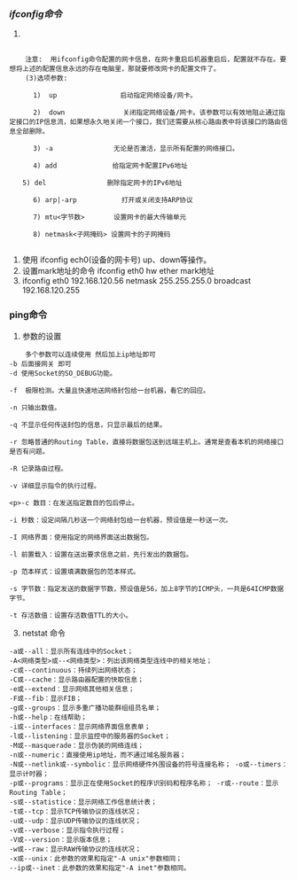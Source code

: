 ### ***ifconfig命令***
1.  
```功能:  ifconfig命令用来查看和配置网络设备，当网络环境发生改变时可通过此命令对网络进行相应的配置。

    注意:  用ifconfig命令配置的网卡信息，在网卡重启后机器重启后，配置就不存在。要想将上述的配置信息永远的存在电脑里，那就要修改网卡的配置文件了。
    (3)选项参数:

      1)  up 　　　　     　　启动指定网络设备/网卡。

      2)  down 　　      　　 关闭指定网络设备/网卡。该参数可以有效地阻止通过指定接口的IP信息流，如果想永久地关闭一个接口，我们还需要从核心路由表中将该接口的路由信息全部删除。

      3) -a　　　　　　 　　 无论是否激活，显示所有配置的网络接口。

      4) add 　　　　  　　 给指定网卡配置IPv6地址

　　5) del　　　　　　　　  删除指定网卡的IPv6地址

      6) arp|-arp　　　 　　  打开或关闭支持ARP协议

      7) mtu<字节数>  　　  设置网卡的最大传输单元

      8) netmask<子网掩码> 设置网卡的子网掩码
      
```
1. 使用 ifconfig ech0(设备的网卡号)  up、down等操作。
2. 设置mark地址的命令 ifconfig eth0 hw ether mark地址
3. ifconfig eth0 192.168.120.56 netmask 255.255.255.0 broadcast 192.168.120.255
### ping命令
1. 参数的设置
```
    多个参数可以连续使用 然后加上ip地址即可
-b 后面接网关 即可
-d 使用Socket的SO_DEBUG功能。

-f  极限检测。大量且快速地送网络封包给一台机器，看它的回应。

-n 只输出数值。

-q 不显示任何传送封包的信息，只显示最后的结果。

-r 忽略普通的Routing Table，直接将数据包送到远端主机上。通常是查看本机的网络接口是否有问题。

-R 记录路由过程。

-v 详细显示指令的执行过程。

<p>-c 数目：在发送指定数目的包后停止。

-i 秒数：设定间隔几秒送一个网络封包给一台机器，预设值是一秒送一次。

-I 网络界面：使用指定的网络界面送出数据包。

-l 前置载入：设置在送出要求信息之前，先行发出的数据包。

-p 范本样式：设置填满数据包的范本样式。

-s 字节数：指定发送的数据字节数，预设值是56，加上8字节的ICMP头，一共是64ICMP数据字节。

-t 存活数值：设置存活数值TTL的大小。
```
3. netstat 命令
```
-a或--all：显示所有连线中的Socket；
-A<网络类型>或--<网络类型>：列出该网络类型连线中的相关地址； 
-c或--continuous：持续列出网络状态；
-C或--cache：显示路由器配置的快取信息；
-e或--extend：显示网络其他相关信息；
-F或--fib：显示FIB；
-g或--groups：显示多重广播功能群组组员名单；
-h或--help：在线帮助；
-i或--interfaces：显示网络界面信息表单；
-l或--listening：显示监控中的服务器的Socket；
-M或--masquerade：显示伪装的网络连线；
-n或--numeric：直接使用ip地址，而不通过域名服务器；
-N或--netlink或--symbolic：显示网络硬件外围设备的符号连接名称； -o或--timers：显示计时器；
-p或--programs：显示正在使用Socket的程序识别码和程序名称； -r或--route：显示Routing Table；
-s或--statistice：显示网络工作信息统计表；
-t或--tcp：显示TCP传输协议的连线状况；
-u或--udp：显示UDP传输协议的连线状况；
-v或--verbose：显示指令执行过程；
-V或--version：显示版本信息；
-w或--raw：显示RAW传输协议的连线状况；
-x或--unix：此参数的效果和指定"-A unix"参数相同；
--ip或--inet：此参数的效果和指定"-A inet"参数相同。
```
